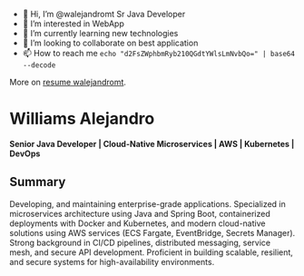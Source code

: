 - 👋 Hi, I’m @walejandromt Sr Java Developer
- 👀 I’m interested in WebApp
- 🌱 I’m currently learning new technologies
- 💞️ I’m looking to collaborate on best application
- 📫 How to reach me `echo "d2FsZWphbmRyb210QGdtYWlsLmNvbQo=" | base64 --decode`

More on [resume walejandromt](https://www.linkedin.com/in/walejandromt).
<!---
walejandromt/walejandromt is a ✨ special ✨ repository because its `README.md` (this file) appears on your GitHub profile.
You can click the Preview link to take a look at your changes.
--->

# Williams Alejandro
**Senior Java Developer | Cloud-Native Microservices | AWS | Kubernetes | DevOps**

## Summary

Developing, and maintaining enterprise-grade applications. Specialized in microservices architecture using Java and Spring Boot, containerized deployments with Docker and Kubernetes, and modern cloud-native solutions using AWS services (ECS Fargate, EventBridge, Secrets Manager). Strong background in CI/CD pipelines, distributed messaging, service mesh, and secure API development. Proficient in building scalable, resilient, and secure systems for high-availability environments.
